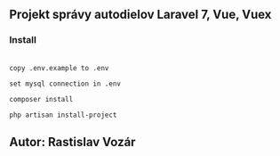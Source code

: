 <h2>Projekt správy autodielov Laravel 7, Vue, Vuex</h2>
<h3>Install</h3> <br>
<code>copy .env.example to .env</code> 

<code>set mysql connection in .env </code>

<code>composer install</code>

<code>php artisan install-project</code>



<h2>Autor: Rastislav Vozár</h2>

